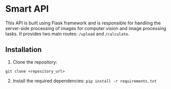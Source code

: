 # Smart API

This API is built using Flask framework and is responsible for handling the server-side processing of images for computer vision and image processing tasks. It provides two main routes: `/upload` and `/calculate`.

## Installation

1. Clone the repository:

```shell
git clone <repository_url>
```
2. Install the required dependencies:
```pip install -r requirements.txt```
